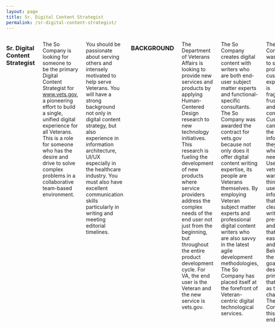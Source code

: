 ```yaml
---
layout: page
title: Sr. Digital Content Strategist
permalink: /sr-digital-content-strategist/
---
```


<div class="row">
<div class="small-12 medium-11 medium-centered columns" markdown="1">

### Sr. Digital Content Strategist

The So Company is looking for someone to be the primary Digital Content Strategist for www.vets.gov, a pioneering effort to build a single, unified digital experience for all Veterans. This is a role for someone who has the desire and drive to solve complex problems in a collaborative team-based environment. 

You should be passionate about serving others and intensely motivated to help serve Veterans.  You will have a strong background not only in digital content strategy, but also experience in information architecture, UI/UX especially in the healthcare industry. You must also have excellent communication skills particularly in writing and meeting editorial timelines.

### BACKGROUND

The Department of Veterans Affairs is looking to provide new services and products by applying Human-Centered Design research to new technology initiatives. This research is fueling the development of new products where service providers address the complex needs of the end user not just from the beginning, but throughout the entire product development cycle. For VA, the end user is the Veteran and the new service is vets.gov.

The So Company creates digital content with writers who are both end-user subject matter experts and functional-specific consultants. The So Company was awarded the contract for vets.gov because not only does it offer digital content writing expertise, its people are  Veterans themselves. By employing Veteran subject matter experts and professional digital content writers who are also savvy in the latest agile development methodologies, The So Company has placed itself at the forefront of Veteran-centric digital technological services. 

The So Company was hired to solve a problem: VA customer experience is fragmented, frustrating and confusing. Customers can’t find the information they need when they need it. Users of vets.gov want two things: useful information that’s clearly written and presented, and tools that are easy to find and use. Below are the stated goals and design principles that serve as the charter for The So Company in this endeavor. 

#### Goals
- Unifying and simplifying VA’s digital touch points, dramatically improving customer experience
- Meeting customer needs on the first try, on any device
- Creating a mobile-first platform
- Retooling existing applications and designing new end-to-end experiences, in partnership with business owners across VA
- Providing transparency about our methods and processes

#### Design Principles
	- Understand human need: design for people, rather than VA’s systems
	- Assume every visitor is new
	- Speak clearly, respectfully and directly
	- Help people reach their goals every time
	- Connect with customers and create opportunities for feedback and dialog
	- Research, observe, test and continuously improve
	- Measure what matters
	- Be device agnostic
	- Employ modern development practices – be agile

### WHAT YOU WILL BE DOING

You will deploy your strong healthcare experience with a creative approach to problem solving in order develop a new strategy for health content on the vets.gov site. This includes developing health literacy guidelines, writing and editing content for unique health topics, expanding into subtopics and contributing to any research effort required. Beyond simply developing content strategy for vets.gov, you will write and edit each of the sections, collaborating and coordinating with your teammates and contract partners, seamlessly. 

You will be expected to own the entire content lifecycle analyzing, planning, writing, editing, distributing, managing, monitoring, and sunsetting content. In addition, you will work with and draw on your experience in information architecture and delivery technologies. 

#### Candidate Qualifications: 

- 5+ years creating and managing digital content 
- Experience in the healthcare space 
- Ability to work remotely with flexibility to travel to Washington DC when necessary (less than 10%)
- Experience working with smaller teams in a startup environment
- Familiarity with open source coding platforms like Github
- Strong background in UI/UX development

Please contact [contact@thesocompany.com](mailto:contact@thesocompany.com) for more information.
